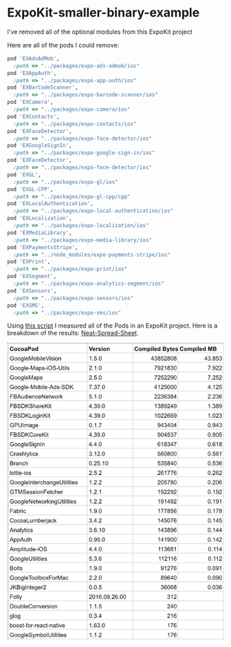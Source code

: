 # ExpoKit-smaller-binary-example

I've removed all of the optional modules from this ExpoKit project


Here are all of the pods I could remove:

```rb
pod 'EXAdsAdMob',
  :path => "../packages/expo-ads-admob/ios"
pod 'EXAppAuth',
  :path => "../packages/expo-app-auth/ios"
pod 'EXBarCodeScanner',
  :path => "../packages/expo-barcode-scanner/ios"
pod 'EXCamera',
  :path => "../packages/expo-camera/ios"
pod 'EXContacts',
  :path => "../packages/expo-contacts/ios"
pod 'EXFaceDetector',
  :path => "../packages/expo-face-detector/ios"
pod 'EXGoogleSignIn',
  :path => "../packages/expo-google-sign-in/ios"
pod 'EXFaceDetector',
  :path => "../packages/expo-face-detector/ios"
pod 'EXGL',
  :path => "../packages/expo-gl/ios"
pod 'EXGL-CPP',
  :path => "../packages/expo-gl-cpp/cpp"
pod 'EXLocalAuthentication',
  :path => "../packages/expo-local-authentication/ios"
pod 'EXLocalization',
  :path => "../packages/expo-localization/ios"
pod 'EXMediaLibrary',
  :path => "../packages/expo-media-library/ios"
pod 'EXPaymentsStripe',
  :path => "../node_modules/expo-payments-stripe/ios"
pod 'EXPrint',
  :path => "../packages/expo-print/ios"
pod 'EXSegment',
  :path => "../packages/expo-analytics-segment/ios"
pod 'EXSensors',
  :path => "../packages/expo-sensors/ios"
pod 'EXSMS',
  :path => "../packages/expo-sms/ios"
```

Using [this script](https://github.com/google/cocoapods-size) I measured all of the Pods in an ExpoKit project. 
Here is a breakdown of the results: [Neat-Spread-Sheet](https://docs.google.com/spreadsheets/d/1klwEJoVJ6mvNqGFniF_QKnwK5_kfRMLDM_FopFnnd7E/edit?usp=sharing).

![picture so the readme looks fuller](https://github.com/EvanBacon/ExpoKit-smaller-binary-example/blob/master/assets/cocoapod_preview.png?raw=true)



